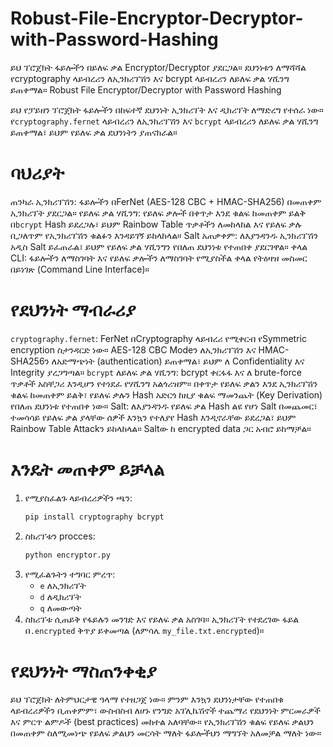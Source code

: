 # Robust-File-Encryptor-Decryptor-with-Password-Hashing
ይህ ፕሮጀክት ፋይሎችን በይለፍ ቃል Encryptor/Decryptor ያደርጋል። ደህንነቱን ለማሻሻል የcryptography ላይብረሪን ለኢንክሪፕሽን እና bcrypt ላይብረሪን ለይለፍ ቃል ሃሺንግ ይጠቀማል።
 Robust File Encryptor/Decryptor with Password Hashing

ይህ የፓይዘን ፕሮጀክት ፋይሎችን በከፍተኛ ደህንነት ኢንክሪፕት እና ዲክሪፕት ለማድረግ የተሰራ ነው። የ`cryptography.fernet` ላይብረሪን ለኢንክሪፕሽን እና `bcrypt` ላይብረሪን ለይለፍ ቃል ሃሺንግ ይጠቀማል፣ ይህም የይለፍ ቃል ደህንነትን ያጠናክራል።

# ባህሪያት

ጠንካራ ኢንክሪፕሽን: ፋይሎችን በFerNet (AES-128 CBC + HMAC-SHA256) በመጠቀም ኢንክሪፕት ያደርጋል።
 የይለፍ ቃል ሃሺንግ: የይለፍ ቃሎች በቀጥታ እንደ ቁልፍ ከመጠቀም ይልቅ በ`bcrypt` Hash ይደረጋሉ፣ ይህም Rainbow Table ጥቃቶችን ለመከላከል እና የይለፍ ቃሉ ቢጋለጥም የኢንክሪፕሽን ቁልፉን እንዳይገኝ ይከላከላል።
 Salt አጠቃቀም: ለእያንዳንዱ ኢንክሪፕሽን አዲስ Salt ይፈጠራል፣ ይህም የይለፍ ቃል ሃሺንግን የበለጠ ደህንነቱ የተጠበቀ ያደርገዋል።
 ቀላል CLI: ፋይሎችን ለማስገባት እና የይለፍ ቃሎችን ለማስገባት የሚያስችል ቀላል የትዕዛዝ መስመር በይነገጽ (Command Line Interface)።

# የደህንነት ማብራሪያ

`cryptography.fernet`: FerNet በCryptography ላይብረሪ የሚቀርብ የSymmetric encryption ስታንዳርድ ነው። AES-128 CBC Modeን ለኢንክሪፕሽን እና HMAC-SHA256ን ለአድማጭነት (authentication) ይጠቀማል፣ ይህም ለ Confidentiality እና Integrity ያረጋግጣል።
 `bcrypt` ለይለፍ ቃል ሃሺንግ: bcrypt ቀርፋፋ እና ለ brute-force ጥቃቶች አስቸጋሪ እንዲሆን የተነደፈ የሃሺንግ አልጎሪዝም። በቀጥታ የይለፍ ቃልን እንደ ኢንክሪፕሽን ቁልፍ ከመጠቀም ይልቅ፣ የይለፍ ቃሉን Hash አድርጎ ከዚያ ቁልፍ ማመንጨት (Key Derivation) የበለጠ ደህንነቱ የተጠበቀ ነው።
 Salt: ለእያንዳንዱ የይለፍ ቃል Hash ልዩ የሆነ Salt በመጨመር፣ ተመሳሳይ የይለፍ ቃል ያላቸው ሰዎች እንኳን የተለያየ Hash እንዲኖራቸው ይደረጋል፣ ይህም Rainbow Table Attackን ይከላከላል። Saltው ከ encrypted data ጋር አብሮ ይከማቻል።

# እንዴት መጠቀም ይቻላል

1.  የሚያስፈልጉ ላይብረሪዎችን ጫን:
    ```bash
    pip install cryptography bcrypt
    ```
2.  ስክሪፕቱን procces:
    ```bash
    python encryptor.py
    ```
3.  የሚፈልጉትን ተግባር ምረጥ:
    * `e` ለኢንክሪፕት
    * `d` ለዲክሪፕት
    * `q` ለመውጣት
4.  ስክሪፕቱ ሲጠይቅ የፋይሉን መንገድ እና የይለፍ ቃል አስገባ። ኢንክሪፕት የተደረገው ፋይል በ`.encrypted` ቅጥያ ይቀመጣል (ለምሳሌ `my_file.txt.encrypted`)።

# የደህንነት ማስጠንቀቂያ

ይህ ፕሮጀክት ለትምህርታዊ ዓላማ የተዘጋጀ ነው። ምንም እንኳን ደህንነታቸው የተጠበቁ ላይብረሪዎችን ቢጠቀምም፣ ውስብስብ ለሆኑ የንግድ አፕሊኬሽኖች ተጨማሪ የደህንነት ምርመራዎች እና ምርጥ ልምዶች (best practices) መከተል አለባቸው። የኢንክሪፕሽን ቁልፍ የይለፍ ቃልህን በመጠቀም ስለሚመነጭ የይለፍ ቃልህን መርሳት ማለት ፋይሎችህን ማግኘት አለመቻል ማለት ነው።
